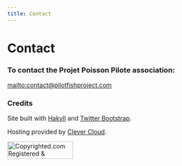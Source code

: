 ```yaml
---
title: Contact
---
```


</div>
</div>
<div class="hero" style="background-image:url('/images/header4.jpg')">
  <div class="title">
    <h1>Contact</h1>
  </div>
</div>

<div class="container">

### To contact the Projet Poisson Pilote association:

<mailto:contact@pilotfishproject.com>

### Credits

Site built with [Hakyll](http://jaspervdj.be/hakyll) and [Twitter
Bootstrap](http://twitter.github.com/bootstrap).

Hosting provided by [Clever Cloud](http://clever-cloud.com).

<a target="_blank" href="http://www.copyrighted.com/copyrights/view/pvbn-dl6s-tpvy-v816"><img border="0" alt="Copyrighted.com Registered &amp; Protected 
PVBN-DL6S-TPVY-V816" title="Copyrighted.com Registered &amp; Protected 
PVBN-DL6S-TPVY-V816" width="150" height="40" src="http://static.copyrighted.com/images/seal.gif" /></a>
